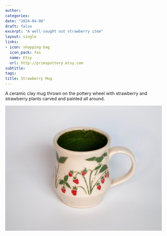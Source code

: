 ```yaml
---
author: 
categories:
date: "2024-04-06"
draft: false
excerpt: "A well-sought out strawberry item"
layout: single
links:
- icon: shopping-bag
  icon_pack: fas
  name: Etsy
  url: http://primspottery.etsy.com
subtitle: 
tags:
title: Strawberry Mug
---
```

A ceramic clay mug thrown on the pottery wheel with strawberry and strawberry plants carved and painted all around.

![Strawberry Mug](featured.webp)